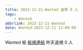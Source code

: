 ```yaml
---
title: 2023-12-21-Wanted 違規 0 人
tags:
    - Wanted
abbrlink: 2023-12-21-Wanted
date: Wanted-2023-12-21 12:00:00
---
```

Wanted 板 [板規連結](https://www.ptt.cc/bbs/Wanted/M.1608829773.A.D3B.html)
昨天違規 0 人
